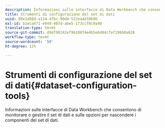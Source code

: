 ```yaml
---
description: Informazioni sulle interfacce di Data Workbench che consentono di monitorare o gestire il set di dati e sulle opzioni per nascondere i componenti del set di dati.
title: Strumenti di configurazione del set di dati
uuid: 08e1d884-a114-4fbc-90d4-522ea4e50b96
exl-id: b1eca471-e949-407d-abe5-173ccf8c9a40
translation-type: tm+mt
source-git-commit: d9df90242ef96188f4e4b5e6d04cfef196b0a628
workflow-type: tm+mt
source-wordcount: '50'
ht-degree: 12%

---
```


# Strumenti di configurazione del set di dati{#dataset-configuration-tools}

Informazioni sulle interfacce di Data Workbench che consentono di monitorare o gestire il set di dati e sulle opzioni per nascondere i componenti del set di dati.
